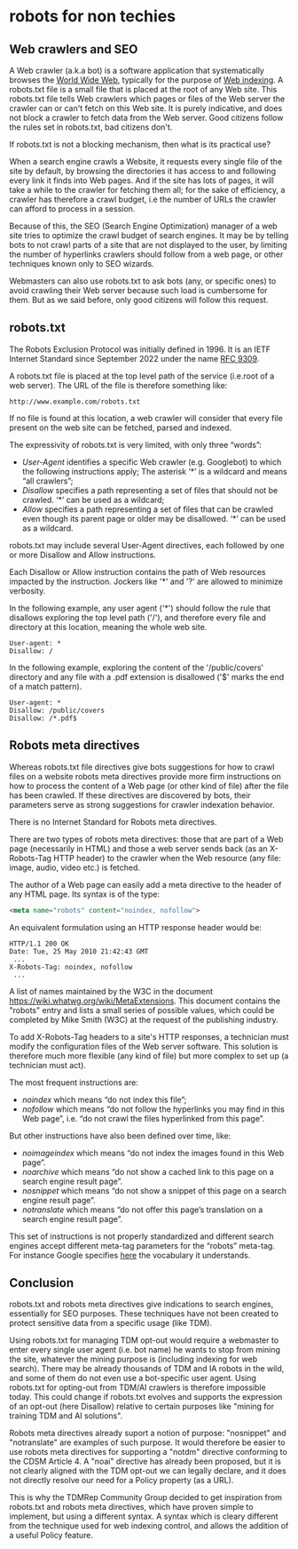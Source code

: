 # robots for non techies

## Web crawlers and SEO

A Web crawler (a.k.a bot)  is a software application that systematically browses the [World Wide Web](https://en.wikipedia.org/wiki/World_Wide_Web), typically for the purpose of [Web indexing](https://en.wikipedia.org/wiki/Web_indexing). A robots.txt file is a small file that is placed at the root of any Web site. This robots.txt file tells Web crawlers which pages or files of the Web server the crawler can or can't fetch on this Web site. It is purely indicative, and does not block a crawler to fetch data from the Web server. Good citizens follow the rules set in robots.txt, bad citizens don't. 

If robots.txt is not a blocking mechanism, then what is its practical use? 

When a search engine crawls a Website, it requests every single file of the site by default, by browsing the directories it has access to and following every link it finds into Web pages. And if the site has lots of pages, it will take a while to the crawler for fetching them all; for the sake of efficiency, a crawler has therefore a crawl budget, i.e the number of URLs the crawler can afford to process in a session.

Because of this, the SEO (Search Engine Optimization) manager of a web site tries to optimize the crawl budget of search engines. It may be by telling bots to not crawl parts of a site that are not displayed to the user, by limiting the number of hyperlinks crawlers should follow from a web page, or other techniques known only to SEO wizards.

Webmasters can also use robots.txt to ask bots (any, or specific ones) to avoid crawling their Web server because such load is cumbersome for them. But as we said before, only good citizens will follow this request.  

## robots.txt 

The Robots Exclusion Protocol was initially defined in 1996. It is an IETF Internet Standard since September 2022 under the name [RFC 9309](https://datatracker.ietf.org/doc/html/rfc9309). 

A robots.txt file is placed at the top level path of the service (i.e.root of a web server). The URL of the file is therefore something like: 

```
http://www.example.com/robots.txt
```

If no file is found at this location, a web crawler will consider that every file present on the web site can be fetched, parsed and indexed. 

The expressivity of robots.txt is very limited, with only three “words”:

- *User-Agent* identifies a specific Web crawler (e.g. Googlebot) to which the following instructions apply; The asterisk ‘*’ is a wildcard and means “all crawlers”;
- *Disallow* specifies a path representing a set of files that should not be crawled. ‘*’ can be used as a wildcard;
- *Allow* specifies a path representing a set of files that can be crawled even though its parent page or older may be disallowed. ‘*’ can be used as a wildcard.

robots.txt may include several User-Agent directives, each followed by one or more Disallow and Allow instructions.

Each Disallow or Allow instruction contains the path of Web resources impacted by the instruction. Jockers like '*' and '?' are allowed to minimize verbosity.

In the following example, any user agent ('*') should follow the rule that disallows exploring the top level path ('/'), and therefore every file and directory at this location, meaning the whole web site.

```
User-agent: *
Disallow: /
```

In the following example, exploring the content of the '/public/covers' directory and any file with a .pdf extension is disallowed ('$' marks the end of a match pattern).

```
User-agent: *
Disallow: /public/covers
Disallow: /*.pdf$
```


## Robots meta directives 

Whereas robots.txt file directives give bots suggestions for how to crawl files on a website robots meta directives provide more firm instructions on how to process the content of a Web page (or other kind of file) after the file has been crawled. If these directives are discovered by bots, their parameters serve as strong suggestions for crawler indexation behavior. 

There is no Internet Standard for Robots meta directives. 

There are two types of robots meta directives: those that are part of a Web page (necessarily in HTML) and those a web server sends back (as an X-Robots-Tag HTTP header) to the crawler when the Web resource (any file: image, audio, video etc.) is fetched. 

The author of a Web page can easily add a meta directive to the header of any HTML page. Its syntax is of the type:

``` html
<meta name="robots" content="noindex, nofollow">
```

An equivalent formulation using an HTTP response header would be:

``` http
HTTP/1.1 200 OK
Date: Tue, 25 May 2010 21:42:43 GMT
 ...
X-Robots-Tag: noindex, nofollow
 ...
````

A list of <meta> names maintained by the W3C in the document https://wiki.whatwg.org/wiki/MetaExtensions. This document contains the "robots" entry and lists a small series of possible values, which could be completed by Mike Smith (W3C) at the request of the publishing industry.

To add X-Robots-Tag headers to a site's HTTP responses, a technician must modify the configuration files of the Web server software. This solution is therefore much more flexible (any kind of file) but more complex to set up (a technician must act). 

The most frequent instructions are:

- *noindex* which means “do not index this file”;
- *nofollow* which means “do not follow the hyperlinks you may find in this Web page”, i.e. “do not crawl the files hyperlinked from this page”.

But other instructions have also been defined over time, like: 

- *noimageindex* which means “do not index the images found in this Web page”. 
- *noarchive* which means “do not show a cached link to this page on a search engine result page”.
- *nosnippet* which means “do not show a snippet of this page on a search engine result page”.
- *notranslate* which means “do not offer this page’s translation on a search engine result page”.

This set of instructions is not properly standardized and different search engines accept different meta-tag parameters for the “robots” meta-tag. For instance Google specifies [here](https://developers.google.com/search/reference/robots_meta_tag) the vocabulary it understands.

## Conclusion

robots.txt and robots meta directives give indications to search engines, essentially for SEO purposes. These techniques have not been created to protect sensitive data from a specific usage (like TDM).

Using robots.txt for managing TDM opt-out would require a webmaster to enter every single user agent (i.e. bot name) he wants to stop from mining the site, whatever the mining purpose is (including indexing for web search). There may be already thousands of TDM and IA robots in the wild, and some of them do not even use a bot-specific user agent. Using robots.txt for opting-out from TDM/AI crawlers is therefore impossible today. This could change if robots.txt evolves and supports the expression of an opt-out (here Disallow) relative to certain purposes like "mining for training TDM and AI solutions". 

Robots meta directives  already suport a notion of purpose: "nosnippet" and "notranslate" are examples of such purpose. It would therefore be easier to use robots meta directives for supporting a "notdm" directive conforming to the CDSM Article 4. A "noai" directive has already been proposed, but it is not clearly aligned with the TDM opt-out we can legally declare, and it does not directly resolve our need for a Policy property (as a URL). 

This is why the TDMRep Community Group decided to get inspiration from robots.txt and robots meta directives, which have proven simple to implement, but using a different syntax. A syntax which is cleary different from the technique used for web indexing control, and allows the addition of a useful Policy feature. 
